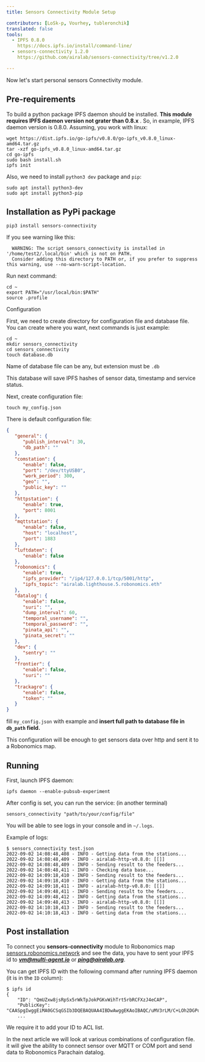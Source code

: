 ```yaml
---
title: Sensors Connectivity Module Setup

contributors: [LoSk-p, Vourhey, tubleronchik]
translated: false
tools:   
  - IPFS 0.8.0
    https://docs.ipfs.io/install/command-line/
  - sensors-connectivity 1.2.0
    https://github.com/airalab/sensors-connectivity/tree/v1.2.0

---
```


Now let's start personal sensors Connectivity module.

## Pre-requirements

To build a python package IPFS daemon should be installed. **This module requires IPFS daemon version not grater than 0.8.x** . 
So, in example, IPFS daemon version is 0.8.0. Assuming, you work with linux:

```
wget https://dist.ipfs.io/go-ipfs/v0.8.0/go-ipfs_v0.8.0_linux-amd64.tar.gz
tar -xzf go-ipfs_v0.8.0_linux-amd64.tar.gz
cd go-ipfs
sudo bash install.sh 
ipfs init
```
Also, we need to install `python3 dev` package and `pip`:

```shell
sudo apt install python3-dev
sudo apt install python3-pip
```

## Installation as PyPi package

```
pip3 install sensors-connectivity
```

If you see warning like this:

```shell
  WARNING: The script sensors_connectivity is installed in '/home/test2/.local/bin' which is not on PATH.
  Consider adding this directory to PATH or, if you prefer to suppress this warning, use --no-warn-script-location.
```

Run next command:
```shell
cd ~
export PATH="/usr/local/bin:$PATH"
source .profile
```

<robo-wiki-title :type="2" anchor="json-configuration"> 
Configuration
</robo-wiki-title>

First, we need to create directory for configuration file and database file. You can create where you want, next commands is just example:

```shell
cd ~
mkdir sensors_connectivity
cd sensors_connectivity
touch database.db
```

<robo-wiki-note type="okay"> Name of database file can be any, but extension must be `.db`</robo-wiki-note>

This database will save IPFS hashes of sensor data, timestamp and service status.

Next, create configuration file:
```shell
touch my_config.json
```

There is default configuration file:

```json
{
   "general": {
      "publish_interval": 30,
      "db_path": ""
   },
   "comstation": {
      "enable": false,
      "port": "/dev/ttyUSB0",
      "work_period": 300,
      "geo": "",
      "public_key": ""
   },
   "httpstation": {
      "enable": true,
      "port": 8001
   },
   "mqttstation": {
      "enable": false,
      "host": "localhost",
      "port": 1883
   },
   "luftdaten": {
      "enable": false
   },
   "robonomics": {
      "enable": true,
      "ipfs_provider": "/ip4/127.0.0.1/tcp/5001/http",
      "ipfs_topic": "airalab.lighthouse.5.robonomics.eth"
   },
   "datalog": {
      "enable": false,
      "suri": "",
      "dump_interval": 60,
      "temporal_username": "",
      "temporal_password": "",
      "pinata_api": "",
      "pinata_secret": ""
   },
   "dev": {
      "sentry": ""
   },
   "frontier": {
      "enable": false,
      "suri": ""
   },
   "trackagro": {
      "enable": false,
      "token": ""
   }
}
```

fill `my_config.json` with example and **insert full path to database file in `db_path` field.** 

This configuration will be enough to get sensors data over http and sent it to a Robonomics map.

## Running

First, launch IPFS daemon:

```
ipfs daemon --enable-pubsub-experiment
```
After config is set, you can run the service: (in another terminal)

```
sensors_connectivity "path/to/your/config/file"
```

You will be able to see logs in your console and in `~/.logs`.

Example of logs:
```shell
$ sensors_connectivity test.json 
2022-09-02 14:08:48,408 - INFO - Getting data from the stations...
2022-09-02 14:08:48,409 - INFO - airalab-http-v0.8.0: [[]]
2022-09-02 14:08:48,409 - INFO - Sending result to the feeders...
2022-09-02 14:08:48,411 - INFO - Checking data base...
2022-09-02 14:09:18,410 - INFO - Sending result to the feeders...
2022-09-02 14:09:18,410 - INFO - Getting data from the stations...
2022-09-02 14:09:18,411 - INFO - airalab-http-v0.8.0: [[]]
2022-09-02 14:09:48,411 - INFO - Sending result to the feeders...
2022-09-02 14:09:48,412 - INFO - Getting data from the stations...
2022-09-02 14:09:48,413 - INFO - airalab-http-v0.8.0: [[]]
2022-09-02 14:10:18,413 - INFO - Sending result to the feeders...
2022-09-02 14:10:18,413 - INFO - Getting data from the stations...

```

## Post installation

To connect you **sensors-connectivity** module to Robonomics map [sensors.robonomics.network](https://sensors.robonomics.network/) and see the data,
you have to sent your IPFS id to ***vm@multi-agent.io*** or ***ping@airalab.org***. 

You can get IPFS ID with the following command after running IPFS daemon (it is in the `ID` column):

```console
$ ipfs id
{
	"ID": "QmUZxw8jsRpSx5rWkTpJokPGKvWihTrt5rbRCFXzJ4eCAP",
	"PublicKey": "CAASpgIwggEiMA0GCSqGSIb3DQEBAQUAA4IBDwAwggEKAoIBAQC/uMV3rLM/C+LOh2DGPo3chr+VM+vyYMKi...
    ...
```

We require it to add your ID to ACL list.

In the next article we will look at various combinations of configuration file. it will give the ability to connect sensor
over MQTT or COM port and send data to Robonomics Parachain datalog.